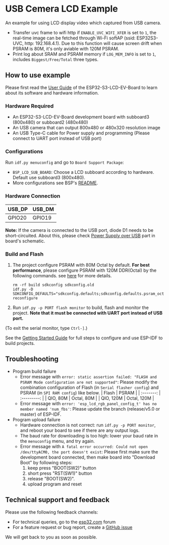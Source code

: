 # USB Cemera LCD Example

An example for using LCD display video which captured from USB camera.

* Transfer uvc frame to wifi http if `ENABLE_UVC_WIFI_XFER` is set to `1`, the real-time image can be fetched through Wi-Fi softAP (ssid: ESP32S3-UVC, http: 192.168.4.1). Due to this function will cause screen drift when PSRAM is 80M, it's only aviable with 120M PSRAM.
* Print log about SRAM and PSRAM memory if `LOG_MEM_INFO` is set to `1`, includes `Biggest/Free/Total` three types.

## How to use example

Please first read the [User Guide](https://docs.espressif.com/projects/esp-dev-kits/en/latest/esp32s3/esp32-s3-lcd-ev-board/user_guide.html#esp32-s3-lcd-ev-board) of the ESP32-S3-LCD-EV-Board to learn about its software and hardware information.

### Hardware Required

* An ESP32-S3-LCD-EV-Board development board with subboard3 (800x480) or subboard2 (480x480)
* An USB camera that can output 800x480 or 480x320 resolution image
* An USB Type-C cable for Power supply and programming (Please connect to UART port instead of USB port)

### Configurations

Run `idf.py menuconfig` and go to `Board Support Package`:
* `BSP_LCD_SUB_BOARD`: Choose a LCD subboard according to hardware. Default use subboard3 (800x480).
* More configurations see BSP's [README](https://github.com/espressif/esp-bsp/tree/master/esp32_s3_lcd_ev_board#bsp-esp32-s3-lcd-ev-board).

### Hardware Connection

| USB_DP | USB_DM |
| ------ | ------ |
| GPIO20 | GPIO19 |

**Note:** If the camera is connected to the USB port, diode D1 needs to be short-circuited. About this, please check [Power Supply over USB](https://docs.espressif.com/projects/esp-dev-kits/en/latest/esp32s3/esp32-s3-lcd-ev-board/user_guide.html#power-supply-over-usb) part in board's schematic.

### Build and Flash

1. The project configure PSRAM with 80M Octal by default. **For best performance**, please configure PSRAM with 120M DDR(Octal) by the following commands. see [here](../../README.md#psram-120m-ddr) for more details.
    ```
    rm -rf build sdkconfig sdkconfig.old
    idf.py -D SDKCONFIG_DEFAULTS="sdkconfig.defaults;sdkconfig.defaults.psram_octal_120m" reconfigure
    ```
2. Run `idf.py -p PORT flash monitor` to build, flash and monitor the project. **Note that it must be connected with UART port instead of USB port.**

(To exit the serial monitor, type ``Ctrl-]``.)

See the [Getting Started Guide](https://docs.espressif.com/projects/esp-idf/en/latest/get-started/index.html) for full steps to configure and use ESP-IDF to build projects.

## Troubleshooting

* Program build failure
    * Error message with `error: static assertion failed: "FLASH and PSRAM Mode configuration are not supported"`: Please modify the combination configuration of Flash (in `Serial flasher config`) and PSRAM (in `SPI RAM config`) like below.
        |   Flash   |    PSRAM    |
        | :-------: | :---------: |
        | QIO, 80M  | Octal, 80M  |
        | QIO, 120M | Octal, 120M |
    * Error message with `error: 'esp_lcd_rgb_panel_config_t' has no member named 'num_fbs'`: Please update the branch (release/v5.0 or master) of ESP-IDF.
* Program upload failure
    * Hardware connection is not correct: run `idf.py -p PORT monitor`, and reboot your board to see if there are any output logs.
    * The baud rate for downloading is too high: lower your baud rate in the `menuconfig` menu, and try again.
    * Error message with `A fatal error occurred: Could not open /dev/ttyACM0, the port doesn't exist`: Please first make sure the development board connected, then make board into "Download Boot" by following steps:
        1. keep press "BOOT(SW2)" button
        2. short press "RST(SW1)" button
        3. release "BOOT(SW2)".
        4. upload program and reset

## Technical support and feedback

Please use the following feedback channels:

* For technical queries, go to the [esp32.com](https://esp32.com/) forum
* For a feature request or bug report, create a [GitHub issue](https://github.com/espressif/esp-dev-kits/issues)

We will get back to you as soon as possible.
